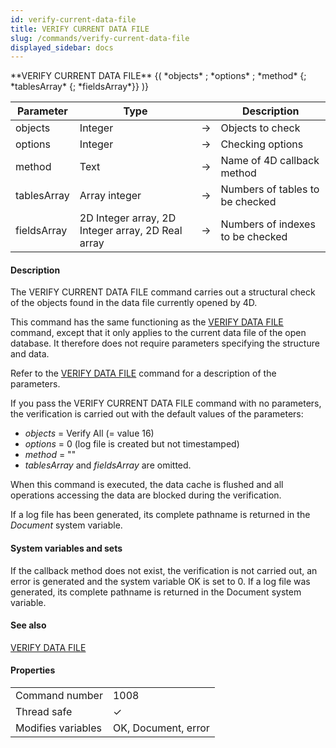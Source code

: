 ```yaml
---
id: verify-current-data-file
title: VERIFY CURRENT DATA FILE
slug: /commands/verify-current-data-file
displayed_sidebar: docs
---
```


<!--REF #_command_.VERIFY CURRENT DATA FILE.Syntax-->**VERIFY CURRENT DATA FILE** {( *objects* ; *options* ; *method* {; *tablesArray* {; *fieldsArray*}} )}<!-- END REF-->
<!--REF #_command_.VERIFY CURRENT DATA FILE.Params-->
| Parameter | Type |  | Description |
| --- | --- | --- | --- |
| objects | Integer | &#8594;  | Objects to check |
| options | Integer | &#8594;  | Checking options |
| method | Text | &#8594;  | Name of 4D callback method |
| tablesArray | Array integer | &#8594;  | Numbers of tables to be checked |
| fieldsArray | 2D Integer array, 2D Integer array, 2D Real array | &#8594;  | Numbers of indexes to be checked |

<!-- END REF-->

#### Description 

<!--REF #_command_.VERIFY CURRENT DATA FILE.Summary-->The VERIFY CURRENT DATA FILE command carries out a structural check of the objects found in the data file currently opened by 4D.<!-- END REF-->

This command has the same functioning as the [VERIFY DATA FILE](verify-data-file.md) command, except that it only applies to the current data file of the open database. It therefore does not require parameters specifying the structure and data.

Refer to the [VERIFY DATA FILE](verify-data-file.md) command for a description of the parameters.

If you pass the VERIFY CURRENT DATA FILE command with no parameters, the verification is carried out with the default values of the parameters:

* *objects* \= Verify All (= value 16)
* *options* \= 0 (log file is created but not timestamped)
* *method* \= ""
* *tablesArray* and *fieldsArray* are omitted.

When this command is executed, the data cache is flushed and all operations accessing the data are blocked during the verification.

If a log file has been generated, its complete pathname is returned in the *Document* system variable. 

#### System variables and sets 

If the callback method does not exist, the verification is not carried out, an error is generated and the system variable OK is set to 0\. If a log file was generated, its complete pathname is returned in the Document system variable. 

#### See also 

[VERIFY DATA FILE](verify-data-file.md)  

#### Properties

|  |  |
| --- | --- |
| Command number | 1008 |
| Thread safe | &check; |
| Modifies variables | OK, Document, error |


